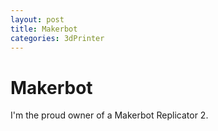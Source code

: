 ```yaml
---
layout: post
title: Makerbot
categories: 3dPrinter
---
```

# Makerbot

I'm the proud owner of a Makerbot Replicator 2.


